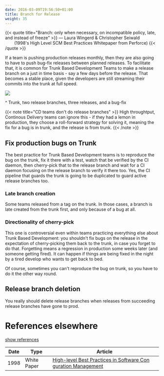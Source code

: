 ```yaml
---
date: 2016-03-09T19:56:50+01:00
title: Branch for Release
weight: 35
---
```


{{< quote title="Branch: only when necessary, on incompatible policy, late, and instead of freeze" >}}
<span>&mdash; Laura Wingerd & Christopher Seiwald</span><br>
<span style="margin-left: 30px">(1998's High Level SCM Best Practices Whitepaper from Perforce)</span>
{{< /quote >}}

If a team is pushing production releases monthly, then they are also going to have to push bug-fix releases 
between planned releases. To facilitate that, it is common for Trunk Based Development Teams to make a release
branch on a just in time basis - say a few days before the release. That becomes a stable place, given the developers
are still streaming their commits into the trunk at full speed. 

![](/images/branch_for_release.png)

^ Trunk, two release branches, three releases, and a bug-fix

{{< note title="CD teams don't do release branches" >}}
High throughtput, Continous Delivery teams can ignore this - if they had a lemon in production, they choose a 
roll-forward strategy for solving it, meaning the fix for a bug is in trunk, and the release is from trunk.
{{< /note >}}

## Fix production bugs on Trunk

The best practice for Trunk Based Development teams is to reproduce the bug on the trunk, fix it there with a test, 
watch that be verified by the CI daemon, then cherry-pick that to the release branch and wait for a CI daemon 
focusing on the release branch to verify it there too.  Yes, the CI pipeline that guards the trunk is going to
be duplicated to guard active release branches too.

### Late branch creation

Some teams released from a tag on the trunk. In those cases, a branch is late created from the trunk first, and only
because of a bug at all.

### Directionality of cherry-pick

This one is controversial even within teams practicing everything else about Trunk Based Development: you shouldn't 
fix bugs on the release in the expectation of cherry-picking them back to the trunk, in case you forget to do that.
Forgetting means a regression in production some weeks later (and someone getting fired). It can happen if things
are being fixed in the night by a tired develop who wants to get back to bed.

Of course, sometimes you can't reproduce the bug on trunk, so you have to do it the other way round.

## Release branch deletion

You really should delete release branches when releases from succeeding release branches have gone to prod. 

# References elsewhere

<a id="showHideRefs" href="javascript:toggleRefs();">show references</a>

Date    | Type  | Article
--------|-------|--------
1998 | White Paper | [High-level Best Practices in Software Con guration Management](https://www.perforce.com/sites/default/files/pdf/perforce-best-practices.pdf)
 